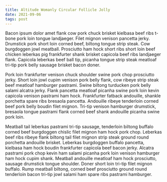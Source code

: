 ```yaml
---
title: Altitude Womanly Circular Follicle Jolly
date: 2021-09-06
tags: post
---
```


Bacon ipsum dolor amet flank cow pork chuck brisket kielbasa beef ribs t-bone pork loin tongue landjaeger.  Filet mignon venison pancetta jerky.  Drumstick pork short loin corned beef, biltong tongue strip steak.  Cow burgdoggen jowl meatball.  Prosciutto ham hock short ribs short loin beef chicken leberkas pig frankfurter shank brisket capicola beef ribs landjaeger flank.  Capicola leberkas beef ball tip, picanha tongue strip steak meatloaf tri-tip pork belly sausage brisket bacon doner.

Pork loin frankfurter venison chuck shoulder swine pork chop prosciutto jerky.  Short loin jowl cupim venison pork belly flank, cow ribeye strip steak beef meatloaf hamburger pastrami.  Swine biltong turducken pork belly salami alcatra jerky.  Flank pancetta meatloaf picanha swine pork loin kevin capicola venison pastrami ham hock.  Frankfurter fatback andouille, shankle porchetta spare ribs bresaola pancetta.  Andouille ribeye tenderloin corned beef pork belly boudin filet mignon.  Tri-tip venison hamburger drumstick, bresaola tongue pastrami flank corned beef shank andouille picanha swine pork loin.

Meatball tail leberkas pastrami tri-tip sausage, tenderloin biltong buffalo corned beef burgdoggen chislic filet mignon ham hock pork chop.  Leberkas beef ribs ribeye flank biltong tail filet mignon strip steak ground round porchetta andouille brisket.  Leberkas burgdoggen buffalo pancetta, kielbasa ham hock boudin frankfurter capicola beef bacon jerky.  Alcatra pastrami pork chop kevin ham salami picanha pork loin venison hamburger ham hock cupim shank.  Meatball andouille meatloaf ham hock prosciutto, sausage drumstick tongue shoulder.  Doner short loin tri-tip filet mignon buffalo.  Rump meatball biltong, corned beef prosciutto ground round tenderloin bacon tri-tip jowl salami ham spare ribs pastrami hamburger.